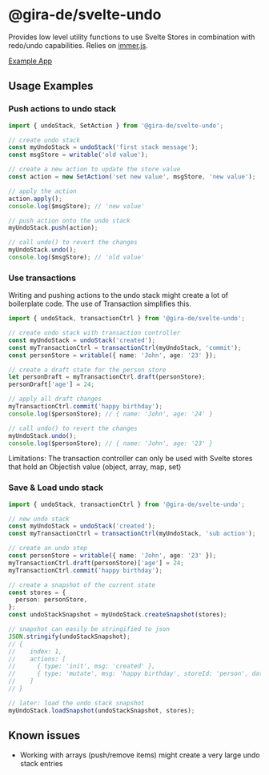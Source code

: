 # @gira-de/svelte-undo

Provides low level utility functions to use Svelte Stores in combination with redo/undo capabilities. Relies on [immer.js](https://immerjs.github.io/immer/).

[Example App](https://github.com/gira-de/svelte-undo-example)

## Usage Examples

### Push actions to undo stack

```ts
import { undoStack, SetAction } from '@gira-de/svelte-undo';

// create undo stack
const myUndoStack = undoStack('first stack message');
const msgStore = writable('old value');

// create a new action to update the store value
const action = new SetAction('set new value', msgStore, 'new value');

// apply the action
action.apply();
console.log($msgStore); // 'new value'

// push action onto the undo stack
myUndoStack.push(action);

// call undo() to revert the changes
myUndoStack.undo();
console.log($msgStore); // 'old value'
```

### Use transactions

Writing and pushing actions to the undo stack might create a lot of boilerplate code. The use of Transaction simplifies this.

```ts
import { undoStack, transactionCtrl } from '@gira-de/svelte-undo';

// create undo stack with transaction controller
const myUndoStack = undoStack('created');
const myTransactionCtrl = transactionCtrl(myUndoStack, 'commit');
const personStore = writable({ name: 'John', age: '23' });

// create a draft state for the person store
let personDraft = myTransactionCtrl.draft(personStore);
personDraft['age'] = 24;

// apply all draft changes
myTransactionCtrl.commit('happy birthday');
console.log($personStore); // { name: 'John', age: '24' }

// call undo() to revert the changes
myUndoStack.undo();
console.log($personStore); // { name: 'John', age: '23' }
```

Limitations: The transaction controller can only be used with Svelte stores that hold an Objectish value (object, array, map, set)

### Save & Load undo stack

```ts
import { undoStack, transactionCtrl } from '@gira-de/svelte-undo';

// new undo stack
const myUndoStack = undoStack('created');
const myTransactionCtrl = transactionCtrl(myUndoStack, 'sub action');

// create an undo step
const personStore = writable({ name: 'John', age: '23' });
myTransactionCtrl.draft(personStore)['age'] = 24;
myTransactionCtrl.commit('happy birthday');

// create a snapshot of the current state
const stores = {
  person: personStore,
};
const undoStackSnapshot = myUndoStack.createSnapshot(stores);

// snapshot can easily be stringified to json
JSON.stringify(undoStackSnapshot);
// {
//    index: 1,
//    actions: [
//      { type: 'init', msg: 'created' },
//      { type: 'mutate', msg: 'happy birthday', storeId: 'person', data: ... }
//    ]
// }

// later: load the undo stack snapshot
myUndoStack.loadSnapshot(undoStackSnapshot, stores);
```

## Known issues

- Working with arrays (push/remove items) might create a very large undo stack entries

